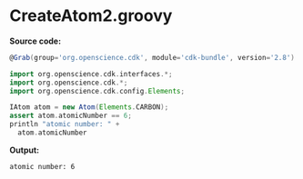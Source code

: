 # CreateAtom2.groovy
**Source code:**
```groovy
@Grab(group='org.openscience.cdk', module='cdk-bundle', version='2.8')

import org.openscience.cdk.interfaces.*;
import org.openscience.cdk.*;
import org.openscience.cdk.config.Elements;

IAtom atom = new Atom(Elements.CARBON);
assert atom.atomicNumber == 6;
println "atomic number: " +
  atom.atomicNumber
```
**Output:**
```plain
atomic number: 6
```
